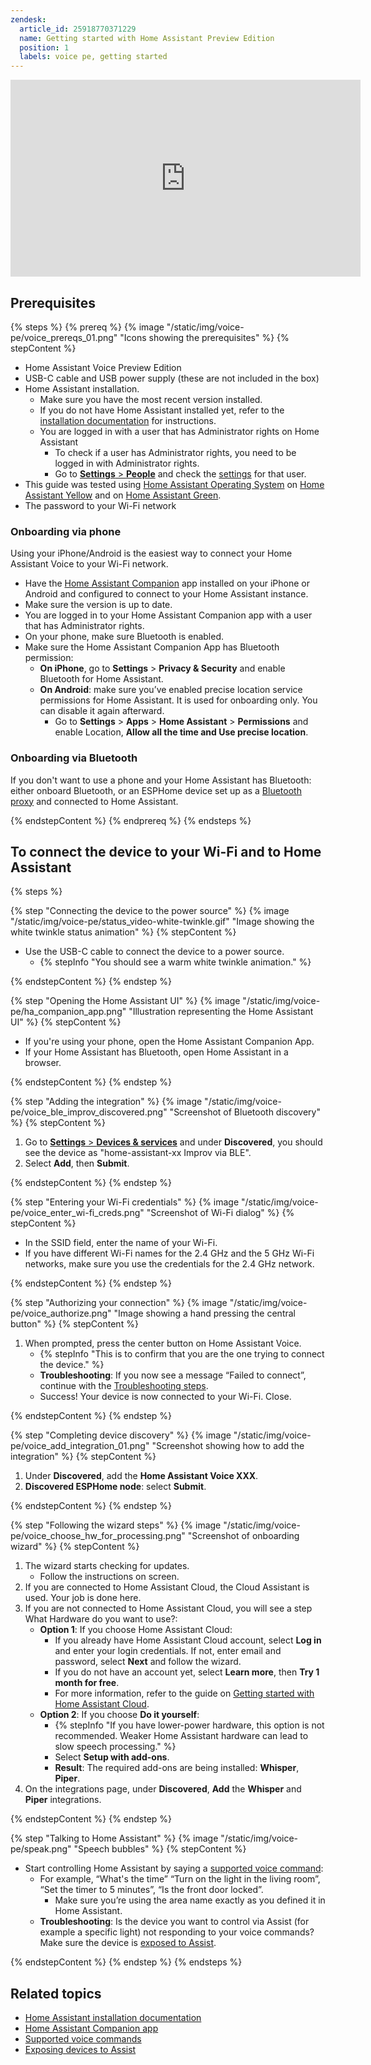 ```yaml
---
zendesk:
  article_id: 25918770371229
  name: Getting started with Home Assistant Preview Edition
  position: 1
  labels: voice pe, getting started
---
```


<div class='videoWrapper'>
<iframe width="560" height="315" src="https://www.youtube.com/embed/ZgoaoTpIhm8?start=1940" frameborder="0" videotitle="Introducing the Home Assistant Voice Preview Edition - Voice: Chapter 8" allow="accelerometer; autoplay; encrypted-media; gyroscope; picture-in-picture" controls></iframe>
</div>

## Prerequisites

{% steps %}
{% prereq %}
{% image "/static/img/voice-pe/voice_prereqs_01.png" "Icons showing the prerequisites" %}
{% stepContent %}

- Home Assistant Voice Preview Edition
- USB-C cable and USB power supply (these are not included in the box)
- Home Assistant installation.
  - Make sure you have the most recent version installed.
  - If you do not have Home Assistant installed yet, refer to the [installation documentation](https://www.home-assistant.io/installation/) for instructions.
  - You are logged in with a user that has Administrator rights on Home Assistant
    - To check if a user has Administrator rights, you need to be logged in with Administrator rights.
    - Go to [**Settings** > **People**](https://my.home-assistant.io/redirect/people/) and check the [settings](https://www.home-assistant.io/integrations/person/#adding-a-person-to-home-assistant) for that user.
- This guide was tested using [Home Assistant Operating System](https://www.home-assistant.io/docs/glossary/#home-assistant-operating-system) on [Home Assistant Yellow](https://www.home-assistant.io/yellow/) and on [Home Assistant Green](https://www.home-assistant.io/green/).
- The password to your Wi-Fi network

### Onboarding via phone

Using your iPhone/Android is the easiest way to connect your Home Assistant Voice to your Wi-Fi network.

- Have the [Home Assistant Companion](https://companion.home-assistant.io/) app installed on your iPhone or Android and configured to connect to your Home Assistant instance.
- Make sure the version is up to date.
- You are logged in to your Home Assistant Companion app with a user that has Administrator rights.
- On your phone, make sure Bluetooth is enabled.
- Make sure the Home Assistant Companion App has Bluetooth permission:
  - **On iPhone**, go to **Settings** > **Privacy & Security** and enable Bluetooth for Home Assistant.
  - **On Android**: make sure you’ve enabled precise location service permissions for Home Assistant. It is used for onboarding only. You can disable it again afterward.
    - Go to **Settings** > **Apps** > **Home Assistant** > **Permissions** and enable Location, **Allow all the time and Use precise location**.

### Onboarding via Bluetooth

If you don't want to use a phone and your Home Assistant has Bluetooth: either onboard Bluetooth, or an ESPHome device set up as a [Bluetooth proxy](https://esphome.io/projects/?type=bluetooth) and connected to Home Assistant.

{% endstepContent %}
{% endprereq %}
{% endsteps %}

## To connect the device to your Wi-Fi and to Home Assistant

{% steps %}

{% step "Connecting the device to the power source" %}
{% image "/static/img/voice-pe/status_video-white-twinkle.gif" "Image showing the white twinkle status animation" %}
{% stepContent %}

- Use the USB-C cable to connect the device to a power source.
  - {% stepInfo "You should see a warm white twinkle animation." %}

{% endstepContent %}
{% endstep %}

{% step "Opening the Home Assistant UI" %}
{% image "/static/img/voice-pe/ha_companion_app.png" "Illustration representing the Home Assistant UI" %}
{% stepContent %}

- If you're using your phone, open the Home Assistant Companion App.
- If your Home Assistant has Bluetooth, open Home Assistant in a browser.

{% endstepContent %}
{% endstep %}

{% step "Adding the integration" %}
{% image "/static/img/voice-pe/voice_ble_improv_discovered.png" "Screenshot of Bluetooth discovery" %}
{% stepContent %}

   1. Go to [**Settings** > **Devices & services**](https://my.home-assistant.io/redirect/integrations/) and under **Discovered**, you should see the device as "home-assistant-xx Improv via BLE".
   2. Select **Add**, then **Submit**.

{% endstepContent %}
{% endstep %}

{% step "Entering your Wi-Fi credentials" %}
{% image "/static/img/voice-pe/voice_enter_wi-fi_creds.png" "Screenshot of Wi-Fi dialog" %}
{% stepContent %}

   - In the SSID field, enter the name of your Wi-Fi.
   - If you have different Wi-Fi names for the 2.4 GHz and the 5 GHz Wi-Fi networks, make sure you use the credentials for the 2.4 GHz network.

{% endstepContent %}
{% endstep %}

{% step "Authorizing your connection" %}
{% image "/static/img/voice-pe/voice_authorize.png" "Image showing a hand pressing the central button" %}
{% stepContent %}

   1. When prompted, press the center button on Home Assistant Voice.
      - {% stepInfo "This is to confirm that you are the one trying to connect the device." %}
      - **Troubleshooting**: If you now see a message “Failed to connect”, continue with the [Troubleshooting steps](/hc/en-us/articles/25800488193949).
      - Success! Your device is now connected to your Wi-Fi. Close.

{% endstepContent %}
{% endstep %}

{% step "Completing device discovery" %}
{% image "/static/img/voice-pe/voice_add_integration_01.png" "Screenshot showing how to add the integration" %}
{% stepContent %}

   1. Under **Discovered**, add the **Home Assistant Voice XXX**.
   2. **Discovered ESPHome node**: select **Submit**.

{% endstepContent %}
{% endstep %}

{% step "Following the wizard steps" %}
{% image "/static/img/voice-pe/voice_choose_hw_for_processing.png" "Screenshot of onboarding wizard" %}
{% stepContent %}

   1. The wizard starts checking for updates.
      - Follow the instructions on screen.
   2. If you are connected to Home Assistant Cloud, the Cloud Assistant is used. Your job is done here.
   3. If you are not connected to Home Assistant Cloud, you will see a step What Hardware do you want to use?:
      - **Option 1**: If you choose Home Assistant Cloud:
        - If you already have Home Assistant Cloud account, select **Log in** and enter your login credentials. If not, enter email and password, select **Next** and follow the wizard.
        - If you do not have an account yet, select **Learn more**, then **Try 1 month for free**.
        - For more information, refer to the guide on [Getting started with Home Assistant Cloud](https://www.home-assistant.io/voice_control/voice_remote_cloud_assistant/).
      - **Option 2**: If you choose **Do it yourself**:
        - {% stepInfo "If you have lower-power hardware, this option is not recommended. Weaker Home Assistant hardware can lead to slow speech processing." %}
        - Select **Setup with add-ons**.
        - **Result**: The required add-ons are being installed: **Whisper**, **Piper**.
   4. On the integrations page, under **Discovered**, **Add** the **Whisper** and **Piper** integrations.

{% endstepContent %}
{% endstep %}

{% step "Talking to Home Assistant" %}
{% image "/static/img/voice-pe/speak.png" "Speech bubbles" %}
{% stepContent %}

   - Start controlling Home Assistant by saying a [supported voice command](https://www.home-assistant.io/voice_control/builtin_sentences/):
     - For example, “What's the time” “Turn on the light in the living room”, “Set the timer to 5 minutes”, “Is the front door locked”.
       - Make sure you’re using the area name exactly as you defined it in Home Assistant.
     - **Troubleshooting**: Is the device you want to control via Assist (for example a specific light) not responding to your voice commands? Make sure the device is [exposed to Assist](https://www.home-assistant.io/voice_control/voice_remote_expose_devices/).

{% endstepContent %}
{% endstep %}
{% endsteps %}

## Related topics

- [Home Assistant installation documentation](https://www.home-assistant.io/installation/)
- [Home Assistant Companion app](https://companion.home-assistant.io/)
- [Supported voice commands](https://www.home-assistant.io/voice_control/builtin_sentences/)
- [Exposing devices to Assist](https://www.home-assistant.io/voice_control/voice_remote_expose_devices/)
